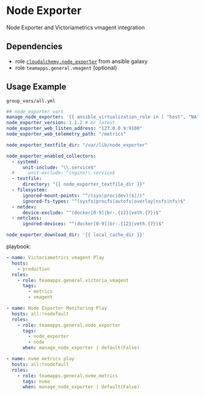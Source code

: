 # Node Exporter

Node Exporter and Victoriametrics vmagent integration

## Dependencies

- role [`cloudalchemy.node_exporter`](https://github.com/cloudalchemy/ansible-node-exporter) from ansible galaxy
- role `teamapps.general.vmagent` (optional)

## Usage Example

`group_vars/all.yml`

~~~yaml
## node_exporter vars
manage_node_exporter: '{{ ansible_virtualization_role in [ "host", "NA" ] }}' # only on physical servers
node_exporter_version: 1.1.2 # or latest
node_exporter_web_listen_address: "127.0.0.9:9100"
node_exporter_web_telemetry_path: "/metrics"

node_exporter_textfile_dir: "/var/lib/node_exporter"

node_exporter_enabled_collectors:
  - systemd:
      unit-include: "\\.service$"
  #     unit-exclude: ^(nginx)\.service$
  - textfile:
      directory: "{{ node_exporter_textfile_dir }}"
  - filesystem:
      ignored-mount-points: "^/(sys|proc|dev)($|/)"
      ignored-fs-types: "^(sysfs|procfs|autofs|overlay|nsfs|nfs)$"
  - netdev:
      device-exclude: "^(docker[0-9]|br-.{12}|veth.{7})$"
  - netclass:
      ignored-devices: "^(docker[0-9]|br-.{12}|veth.{7})$"

node_exporter_download_dir: '{{ local_cache_dir }}'
~~~

playbook:

~~~yaml
- name: Victoriametrics vmagent Play
  hosts:
    - production
  roles:
    - role: teamapps.general.victoria_vmagent
      tags:
        - metrics
        - vmagent

- name: Node Exporter Monitoring Play
  hosts: all:!nodefault
  roles:
    - role: teamapps.general.node_exporter
      tags:
        - node_exporter
        - node
      when: manage_node_exporter | default(False)

- name: nvme metrics play
  hosts: all:!nodefault
  roles:
    - role: teamapps.general.nvme_metrics
      tags: nvme
      when: manage_node_exporter | default(False)
~~~
